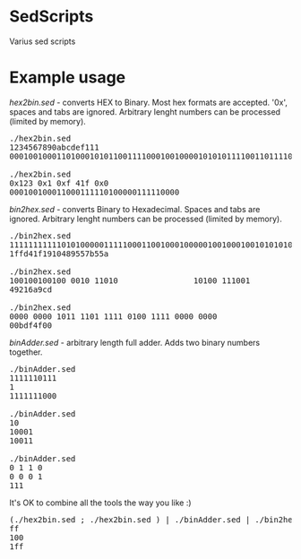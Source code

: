 SedScripts
==========

Varius sed scripts

Example usage
=============

*hex2bin.sed*  - converts HEX to Binary. Most hex formats are accepted. '0x', spaces and tabs are ignored. Arbitrary lenght numbers can be processed (limited by memory).

<pre>
./hex2bin.sed 
1234567890abcdef111
0001001000110100010101100111100010010000101010111100110111101111000100010001

./hex2bin.sed
0x123 0x1 0xf 41f 0x0
000100100011000111110100000111110000
</pre>


*bin2hex.sed* - converts Binary to Hexadecimal. Spaces and tabs are ignored. Arbitrary lenght numbers can be processed (limited by memory).

<pre>
./bin2hex.sed 
111111111110101000001111100011001000100000100100010010101010101111011010101011010
1ffd41f1910489557b55a

./bin2hex.sed
100100100100 0010 11010                10100 111001            101
49216a9cd

./bin2hex.sed
0000 0000 1011 1101 1111 0100 1111 0000 0000
00bdf4f00
</pre>

*binAdder.sed* - arbitrary length full adder. Adds two binary numbers together.

<pre>
./binAdder.sed
1111110111
1
1111111000

./binAdder.sed
10
10001
10011

./binAdder.sed
0 1 1 0
0 0 0 1
111
</pre>

It's OK to combine all the tools the way you like :)

<pre>
(./hex2bin.sed ; ./hex2bin.sed ) | ./binAdder.sed | ./bin2hex.sed
ff
100
1ff
</pre>
